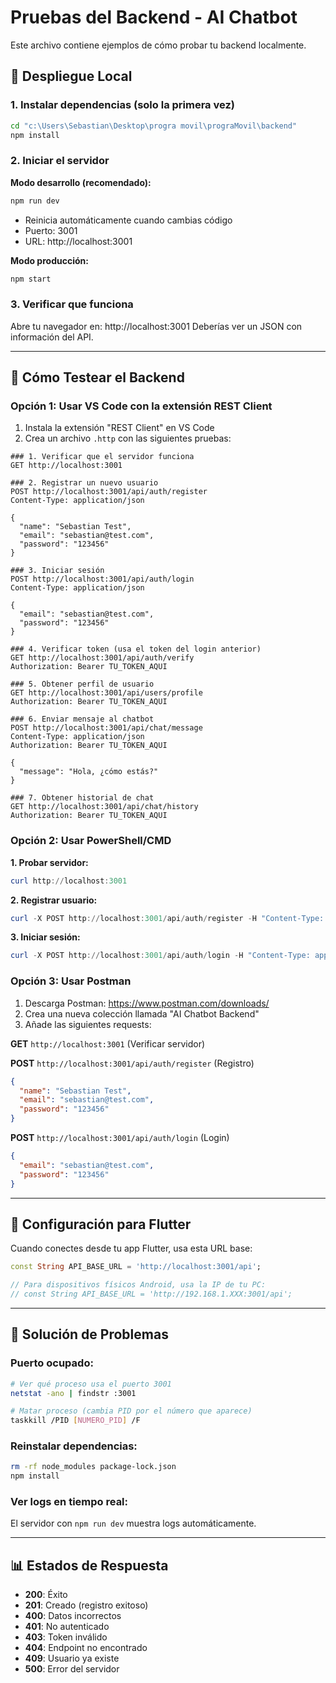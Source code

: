 # Pruebas del Backend - AI Chatbot

Este archivo contiene ejemplos de cómo probar tu backend localmente.

## 🚀 Despliegue Local

### 1. Instalar dependencias (solo la primera vez)
```bash
cd "c:\Users\Sebastian\Desktop\progra movil\prograMovil\backend"
npm install
```

### 2. Iniciar el servidor

**Modo desarrollo (recomendado):**
```bash
npm run dev
```
- Reinicia automáticamente cuando cambias código
- Puerto: 3001
- URL: http://localhost:3001

**Modo producción:**
```bash
npm start
```

### 3. Verificar que funciona
Abre tu navegador en: http://localhost:3001
Deberías ver un JSON con información del API.

---

## 🧪 Cómo Testear el Backend

### Opción 1: Usar VS Code con la extensión REST Client

1. Instala la extensión "REST Client" en VS Code
2. Crea un archivo `.http` con las siguientes pruebas:

```http
### 1. Verificar que el servidor funciona
GET http://localhost:3001

### 2. Registrar un nuevo usuario
POST http://localhost:3001/api/auth/register
Content-Type: application/json

{
  "name": "Sebastian Test",
  "email": "sebastian@test.com",
  "password": "123456"
}

### 3. Iniciar sesión
POST http://localhost:3001/api/auth/login
Content-Type: application/json

{
  "email": "sebastian@test.com",
  "password": "123456"
}

### 4. Verificar token (usa el token del login anterior)
GET http://localhost:3001/api/auth/verify
Authorization: Bearer TU_TOKEN_AQUI

### 5. Obtener perfil de usuario
GET http://localhost:3001/api/users/profile
Authorization: Bearer TU_TOKEN_AQUI

### 6. Enviar mensaje al chatbot
POST http://localhost:3001/api/chat/message
Content-Type: application/json
Authorization: Bearer TU_TOKEN_AQUI

{
  "message": "Hola, ¿cómo estás?"
}

### 7. Obtener historial de chat
GET http://localhost:3001/api/chat/history
Authorization: Bearer TU_TOKEN_AQUI
```

### Opción 2: Usar PowerShell/CMD

**1. Probar servidor:**
```powershell
curl http://localhost:3001
```

**2. Registrar usuario:**
```powershell
curl -X POST http://localhost:3001/api/auth/register -H "Content-Type: application/json" -d '{\"name\":\"Sebastian Test\",\"email\":\"sebastian@test.com\",\"password\":\"123456\"}'
```

**3. Iniciar sesión:**
```powershell
curl -X POST http://localhost:3001/api/auth/login -H "Content-Type: application/json" -d '{\"email\":\"sebastian@test.com\",\"password\":\"123456\"}'
```

### Opción 3: Usar Postman

1. Descarga Postman: https://www.postman.com/downloads/
2. Crea una nueva colección llamada "AI Chatbot Backend"
3. Añade las siguientes requests:

**GET** `http://localhost:3001` (Verificar servidor)

**POST** `http://localhost:3001/api/auth/register` (Registro)
```json
{
  "name": "Sebastian Test",
  "email": "sebastian@test.com", 
  "password": "123456"
}
```

**POST** `http://localhost:3001/api/auth/login` (Login)
```json
{
  "email": "sebastian@test.com",
  "password": "123456"
}
```

---

## 📱 Configuración para Flutter

Cuando conectes desde tu app Flutter, usa esta URL base:
```dart
const String API_BASE_URL = 'http://localhost:3001/api';

// Para dispositivos físicos Android, usa la IP de tu PC:
// const String API_BASE_URL = 'http://192.168.1.XXX:3001/api';
```

---

## 🔧 Solución de Problemas

### Puerto ocupado:
```bash
# Ver qué proceso usa el puerto 3001
netstat -ano | findstr :3001

# Matar proceso (cambia PID por el número que aparece)
taskkill /PID [NUMERO_PID] /F
```

### Reinstalar dependencias:
```bash
rm -rf node_modules package-lock.json
npm install
```

### Ver logs en tiempo real:
El servidor con `npm run dev` muestra logs automáticamente.

---

## 📊 Estados de Respuesta

- **200**: Éxito
- **201**: Creado (registro exitoso)
- **400**: Datos incorrectos
- **401**: No autenticado
- **403**: Token inválido
- **404**: Endpoint no encontrado
- **409**: Usuario ya existe
- **500**: Error del servidor

